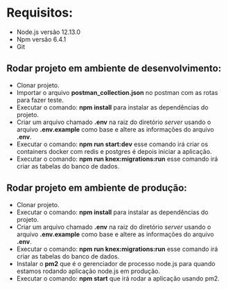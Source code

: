 Requisitos:
=============

- Node.js versão 12.13.0
- Npm versão 6.4.1
- Git

Rodar projeto em ambiente de desenvolvimento:
----------------------------------------------

- Clonar projeto.
- Importar o arquivo **postman_collection.json** no postman com as rotas para fazer teste.
- Executar o comando: **npm install** para instalar as dependências do projeto.
- Criar um arquivo chamado **.env** na raiz do diretório *server* usando o arquivo **.env.example** como base e altere as informações do arquivo **.env**.
- Executar o comando: **npm run start:dev** esse comando irá criar os containers docker com redis e postgres é depois iniciar a aplicação.
- Executar o comando: **npm run knex:migrations:run** esse comando irá criar as tabelas do banco de dados.


Rodar projeto em ambiente de produção:
----------------------------------------------

- Clonar projeto.
- Executar o comando: **npm install** para instalar as dependências do projeto.
- Criar um arquivo chamado **.env** na raiz do diretório *server* usando o arquivo **.env.example** como base e altere as informações do arquivo **.env**.
- Executar o comando: **npm run knex:migrations:run** esse comando irá criar as tabelas do banco de dados.
- Instalar o **pm2** que é o gerenciador de processo node.js para quando estamos rodando aplicação node.js em produção.
- Executar o comando: **npm start** que irá rodar a aplicação usando pm2.



